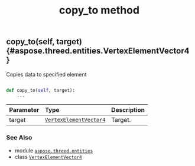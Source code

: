 ﻿---
title: copy_to method
second_title: Aspose.3D for Python via .NET API References
description: 
type: docs
weight: 30
url: /python-net/aspose.threed.entities/vertexelementvector4/copy_to/
is_root: false
---

## copy_to(self, target) {#aspose.threed.entities.VertexElementVector4}

Copies data to specified element



```python

def copy_to(self, target):
    ...
```


| Parameter | Type | Description |
| :- | :- | :- |
| target | [`VertexElementVector4`](/3d/python-net/aspose.threed.entities/vertexelementvector4) | Target. |



### See Also
* module [`aspose.threed.entities`](../../)
* class [`VertexElementVector4`](/3d/python-net/aspose.threed.entities/vertexelementvector4)
